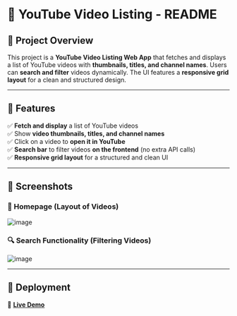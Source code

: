 # **📌 YouTube Video Listing - README**  

## **📜 Project Overview**  
This project is a **YouTube Video Listing Web App** that fetches and displays a list of YouTube videos with **thumbnails, titles, and channel names**. Users can **search and filter** videos dynamically. The UI features a **responsive grid layout** for a clean and structured design.

---

## **🚀 Features**  
✅ **Fetch and display** a list of YouTube videos  
✅ Show **video thumbnails, titles, and channel names**  
✅ Click on a video to **open it in YouTube**  
✅ **Search bar** to filter videos **on the frontend** (no extra API calls)  
✅ **Responsive grid layout** for a structured and clean UI  

---

## **📸 Screenshots**  
### **🎨 Homepage (Layout of Videos)**   
![image](https://github.com/user-attachments/assets/758b8664-c950-47c6-9e90-578175f199bf)

### **🔍 Search Functionality (Filtering Videos)**  
![image](https://github.com/user-attachments/assets/fa8fd680-831f-4c73-a29f-e1656c1f1752)

---

## 🚀 Deployment    

🔗 **[Live Demo](https://youtube-videos-listing.vercel.app/)**  


